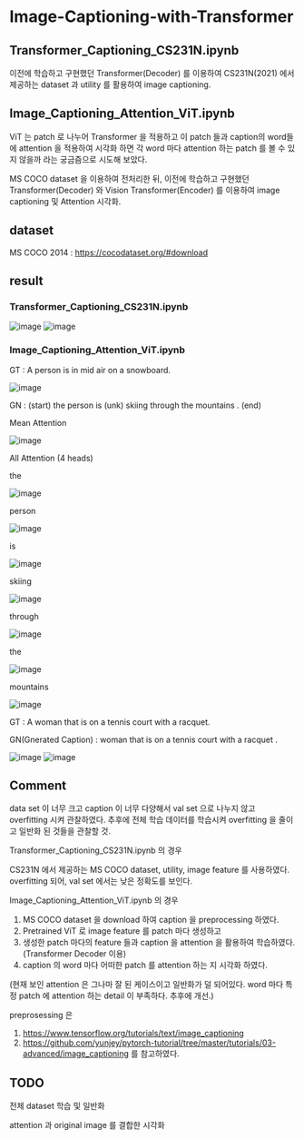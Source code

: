 # Image-Captioning-with-Transformer

## Transformer_Captioning_CS231N.ipynb
이전에 학습하고 구현했던 Transformer(Decoder) 를 이용하여 CS231N(2021) 에서 제공하는 dataset 과 utility 를 활용하여 image captioning.

## Image_Captioning_Attention_ViT.ipynb
ViT 는 patch 로 나누어 Transformer 을 적용하고 이 patch 들과 caption의 word들 에 attention 을 적용하여 시각화 하면 각 word 마다 attention 하는 patch 를 볼 수 있지 않을까 라는 궁금즘으로 시도해 보았다. 

MS COCO dataset 을 이용하여 전처리한 뒤, 이전에 학습하고 구현했던 Transformer(Decoder) 와 Vision Transformer(Encoder) 를 이용하여 image captioning 및 Attention 시각화.


## dataset

MS COCO 2014 : https://cocodataset.org/#download

## result
### Transformer_Captioning_CS231N.ipynb
![image](https://user-images.githubusercontent.com/68524289/120184846-6738a280-c24c-11eb-843b-d17749fd8ecc.png)
![image](https://user-images.githubusercontent.com/68524289/120184898-79b2dc00-c24c-11eb-9394-5bf3f67e3bdf.png)


### Image_Captioning_Attention_ViT.ipynb
GT : A person is in mid air on a snowboard.

![image](https://user-images.githubusercontent.com/68524289/120185536-491f7200-c24d-11eb-8897-49fb29b8cf12.png)

GN : (start) the person is (unk) skiing through the mountains . (end) 

Mean Attention
  
![image](https://user-images.githubusercontent.com/68524289/120185605-648a7d00-c24d-11eb-9c7f-3624728e8e94.png)

All Attention (4 heads)

  the

  ![image](https://user-images.githubusercontent.com/68524289/120185882-bc28e880-c24d-11eb-8cbc-347f58be0d04.png)

  person
  
  ![image](https://user-images.githubusercontent.com/68524289/120185962-d2cf3f80-c24d-11eb-8225-38311841806f.png)
    
  is
  
  ![image](https://user-images.githubusercontent.com/68524289/120190693-eb425880-c253-11eb-8c82-9588581c93a7.png)

  
  skiing
  
  ![image](https://user-images.githubusercontent.com/68524289/120190719-f4332a00-c253-11eb-8303-cf75b324f335.png)

  through
  
  ![image](https://user-images.githubusercontent.com/68524289/120190766-02814600-c254-11eb-8292-0f696a8fb1c3.png) 

  the
  
  ![image](https://user-images.githubusercontent.com/68524289/120190893-2a70a980-c254-11eb-850b-f461307a95ff.png)

  mountains
  
  ![image](https://user-images.githubusercontent.com/68524289/120190904-2e043080-c254-11eb-949c-7a99dcf6553a.png)
  
  GT : A woman that is on a tennis court with a racquet.
  
  GN(Gnerated Caption) : <start> woman that is on a tennis court with a racquet . <end>
  
  ![image](https://user-images.githubusercontent.com/68524289/120190963-43795a80-c254-11eb-9cbb-a3a182bd83dc.png)
  ![image](https://user-images.githubusercontent.com/68524289/120190985-4d9b5900-c254-11eb-8866-c781200003b0.png)

 

## Comment
data set 이 너무 크고 caption 이 너무 다양해서 val set 으로 나누지 않고 overfitting 시켜 관찰하였다. 
추후에 전체 학습 데이터를 학습시켜 overfitting 을 줄이고 일반화 된 것들을 관찰할 것.

Transformer_Captioning_CS231N.ipynb 의 경우 
  
CS231N 에서 제공하는 MS COCO dataset, utility, image feature 를 사용하였다. overfitting 되어, val set 에서는 낮은 정확도를 보인다.
  
Image_Captioning_Attention_ViT.ipynb 의 경우 

1. MS COCO dataset 을 download 하여 caption 을 preprocessing 하였다.
2. Pretrained ViT 로 image feature 를 patch 마다 생성하고
3. 생성한 patch 마다의 feature 들과 caption 을 attention 을 활용하여 학습하였다. (Transformer Decoder 이용)
4. caption 의 word 마다 어떠한 patch 를 attention 하는 지 시각화 하였다.

(현재 보인 attention 은 그나마 잘 된 케이스이고 일반화가 덜 되어있다. word 마다 특정 patch 에 attention 하는 detail 이 부족하다. 추후에 개선.)


preprosessing 은 
1. https://www.tensorflow.org/tutorials/text/image_captioning
2. https://github.com/yunjey/pytorch-tutorial/tree/master/tutorials/03-advanced/image_captioning
를 참고하였다.

## TODO
전체 dataset 학습 및 일반화

attention 과 original image 를 결합한 시각화


